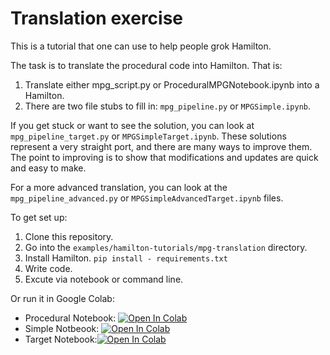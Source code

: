 # Translation exercise

This is a tutorial that one can use to help people grok Hamilton.

The task is to translate the procedural code into Hamilton. That is:

1. Translate either mpg_script.py or ProceduralMPGNotebook.ipynb into a Hamilton.
2. There are two file stubs to fill in: `mpg_pipeline.py` or `MPGSimple.ipynb`.

If you get stuck or want to see the solution, you can look at `mpg_pipeline_target.py` or `MPGSimpleTarget.ipynb`.
These solutions represent a very straight port, and there are many ways to improve them.
The point to improving is to show that modifications and updates are quick and easy to make.

For a more advanced translation, you can look at the `mpg_pipeline_advanced.py` or `MPGSimpleAdvancedTarget.ipynb` files.

To get set up:

1. Clone this repository.
2. Go into the `examples/hamilton-tutorials/mpg-translation` directory.
2. Install Hamilton. `pip install - requirements.txt`
3. Write code.
4. Excute via notebook or command line.

Or run it in Google Colab:

* Procedural Notebook: [![Open In Colab](https://colab.research.google.com/assets/colab-badge.svg)
](https://colab.research.google.com/github/dagworks-inc/hamilton/blob/main/examples/hamilton-tutorials/mpg-translation/ProceduralMPGNotebook.ipynb)
* Simple Notbeook:
[![Open In Colab](https://colab.research.google.com/assets/colab-badge.svg)
](https://colab.research.google.com/github/dagworks-inc/hamilton/blob/main/examples/hamilton-tutorials/mpg-translation/MPGSimple.ipynb)
* Target Notebook:[![Open In Colab](https://colab.research.google.com/assets/colab-badge.svg)
](https://colab.research.google.com/github/dagworks-inc/hamilton/blob/main/examples/hamilton-tutorials/mpg-translation/MPGSimpleTarget.ipynb)
